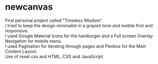 # newcanvas
First personal project called "Timeless Wisdom".   
I tried to keep the design minimalist in a grayish tone and mobile first and responsive.   
I used Google Material Icons for the hamburger and a Full screen Overlay Navigation for mobile menu.    
I used Pagination for iterating through pages and Flexbox for the Main Content Layout.   
Use of reset.css and HTML, CSS and JavaScript.  
